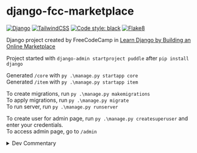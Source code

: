 # django-fcc-marketplace

[![Django](https://img.shields.io/badge/django-%23092E20.svg?style=flat&logo=django&logoColor=white)](https://www.djangoproject.com/)
[![TailwindCSS](https://img.shields.io/badge/tailwindcss-%2338B2AC.svg?style=flat&logo=tailwind-css&logoColor=white)](https://tailwindcss.com/)
[![Code style: black](https://img.shields.io/badge/code%20style-black-000000.svg)](https://github.com/psf/black)
[![Flake8](https://img.shields.io/badge/flake8-221e57?style=flat&logo=python&logoColor=17acc0)](https://flake8.pycqa.org/en/latest/)

Django project created by FreeCodeCamp in [Learn Django by Building an Online Marketplace](https://youtu.be/ZxMB6Njs3ck)

Project started with `django-admin startproject puddle` after `pip install django`

Generated `/core` with `py .\manage.py startapp core`<br>
Generated `/item` with `py .\manage.py startapp item`<br>

To create migrations, run `py .\manage.py makemigrations`<br>
To apply migrations, run `py .\manage.py migrate`<br>
To run server, run `py .\manage.py runserver`<br>

To create user for admin page, run `py .\manage.py createsuperuser` and enter your credentials. <br>
To access admin page, go to `/admin`

<details>
<summary>Dev Commentary</summary>

First time messing with Django. 😐<br>
The tutorial's title says "Python Tutorial for Beginners". That's funny.<br>
Video timestamp: **53:39**

</details>
